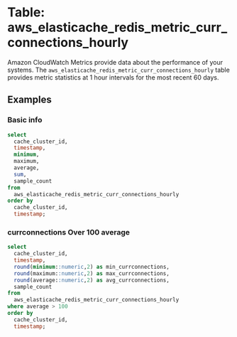 # Table: aws_elasticache_redis_metric_curr_connections_hourly

Amazon CloudWatch Metrics provide data about the performance of your systems. The `aws_elasticache_redis_metric_curr_connections_hourly` table provides metric statistics at 1 hour intervals for the most recent 60 days.

## Examples

### Basic info

```sql
select
  cache_cluster_id,
  timestamp,
  minimum,
  maximum,
  average,
  sum,
  sample_count
from
  aws_elasticache_redis_metric_curr_connections_hourly
order by
  cache_cluster_id,
  timestamp;
```

### currconnections Over 100 average

```sql
select
  cache_cluster_id,
  timestamp,
  round(minimum::numeric,2) as min_currconnections,
  round(maximum::numeric,2) as max_currconnections,
  round(average::numeric,2) as avg_currconnections,
  sample_count
from
  aws_elasticache_redis_metric_curr_connections_hourly
where average > 100
order by
  cache_cluster_id,
  timestamp;
```

